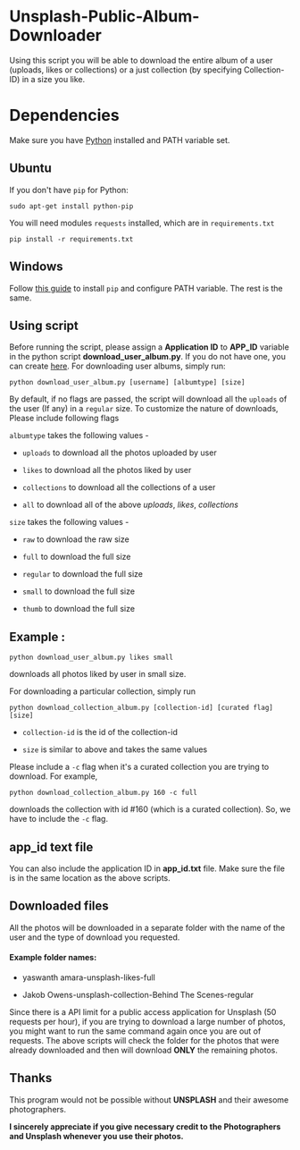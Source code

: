 # Unsplash-Public-Album-Downloader

Using this script you will be able to download the entire album of a user (uploads, likes or collections) or a just collection (by specifying Collection-ID) in a size you like.


Dependencies
=======
Make sure you have [Python](https://www.python.org/downloads/) installed and PATH variable set.

Ubuntu
-----
If you don't have ```pip``` for Python:
```
sudo apt-get install python-pip
```
You will need modules ```requests``` installed, which are in ```requirements.txt```
```
pip install -r requirements.txt
```
Windows
-----
Follow [this guide](https://pip.pypa.io/en/stable/installing/) to install  ```pip```  and configure PATH variable.
The rest is the same.

Using script
-----

Before running the script, please assign a **Application ID** to **APP_ID** variable in the python script **download_user_album.py**. If you do not have one, you can create [here](https://unsplash.com/documentation#creating-a-developer-account). For downloading user albums, simply run:

```
python download_user_album.py [username] [albumtype] [size]
```

By default, if no flags are passed, the script will download all the ```uploads``` of the user (If any) in a ```regular``` size. To customize the nature of downloads, Please include following flags


```albumtype```  takes the following values -

* ```uploads``` to download all the photos uploaded by user

* ```likes``` to download all the photos liked by user

* ```collections``` to download all the collections of a user

* ```all``` to download all of the above *uploads*, *likes*, *collections*


```size``` takes the following values -

* ```raw``` to download the raw size

* ```full``` to download the full size

* ```regular``` to download the full size

* ```small``` to download the full size

* ```thumb``` to download the full size

Example :
-----

```
python download_user_album.py likes small
```
downloads all photos liked by user in small size.

For downloading a particular collection, simply run

```
python download_collection_album.py [collection-id] [curated flag] [size]
```

* ```collection-id``` is the id of the collection-id

* ```size``` is similar to above and takes the same values

Please include a ```-c``` flag when it's a curated collection you are trying to download. For example,
```
python download_collection_album.py 160 -c full
```
downloads the collection with id #160 (which is a curated collection). So, we have to include the ```-c``` flag.

app_id text file
-------

You can also include the application ID in **app_id.txt** file. Make sure the file is in the same location as the above scripts.

Downloaded files
-----

All the photos will be downloaded in a separate folder with the name of the user and the type of download you requested.

#### Example folder names:

* yaswanth amara-unsplash-likes-full

* Jakob Owens-unsplash-collection-Behind The Scenes-regular

Since there is a API limit for a public access application for Unsplash (50 requests per hour), if you are trying to download a large number of photos, you might want to run the same command again once you are out of requests. The above scripts will check the folder for the photos that were already downloaded and then will download **ONLY** the remaining photos.

Thanks
-----
This program would not be possible without **UNSPLASH** and their awesome photographers.

**I sincerely appreciate if you give necessary credit to the Photographers and Unsplash whenever you use their photos.**
